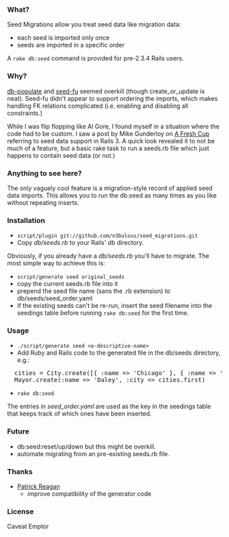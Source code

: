 ### What? ###

Seed Migrations allow you treat seed data like migration data:

- each seed is imported only once
- seeds are imported in a specific order

A `rake db:seed` command is provided for pre-2.3.4 Rails users.

### Why? ###

[db-populate](http://github.com/ffmike/db-populate/tree/master) and [seed-fu](http://github.com/mbleigh/seed-fu/tree/master) seemed overkill (though create\_or\_update is neat).  Seed-fu didn't appear to support ordering the imports, which makes handling FK relations complicated (i.e. enabling and disabling all constraints.)

While I was flip flopping like Al Gore, I found myself in a situation where the code had to be custom.  I saw a post by Mike Gunderloy on [A Fresh Cup](http://afreshcup.com/2009/05/11/seed-data-in-rails-3/) referring to seed data support in Rails 3.  A quick look revealed it to not be much of a feature, but a basic rake task to run a seeds.rb file which just happens to contain seed data (or not.)

### Anything to see here? ###

The only vaguely cool feature is a migration-style record of applied seed data imports.  This allows you to run the db:seed as many times as you like without repeating inserts.

### Installation ###

- `script/plugin git://github.com/n3bulous/seed_migrations.git`
- Copy _db/seeds.rb_ to your Rails' _db_ directory.

Obviously, if you already have a _db/seeds.rb_ you'll have to migrate.  The most simple way to achieve this is:

- `script/generate seed original_seeds`
- copy the current seeds.rb file into it
- prepend the seed file name (sans the .rb extension) to db/seeds/seed\_order.yaml
- if the existing seeds can't be re-run, insert the seed filename into the seedings table before running `rake db:seed` for the first time.

### Usage ###

- `./script/generate seed <a-descriptive-name>`
- Add Ruby and Rails code to the generated file in the db/seeds directory, e.g.:

<pre>
  cities = City.create([{ :name => 'Chicago' }, { :name => 'Copenhagen' }])
  Mayor.create(:name => 'Daley', :city => cities.first)
</pre>

- `rake db:seed`

The entries in _seed\_order.yaml_ are used as the key in the seedings table that keeps track of which ones have been inserted.

### Future ###

- db:seed:reset/up/down but this might be overkill.
- automate migrating from an pre-existing seeds.rb file.

### Thanks ###

- [Patrick Reagan](http://github.com/reagent/)
  - improve compatibility of the generator code

### License ###

Caveat Emptor
